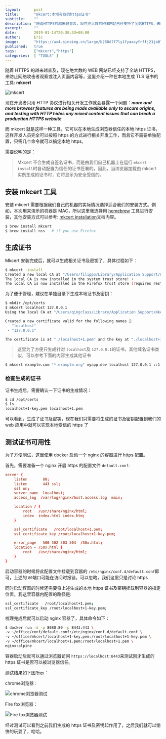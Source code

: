 ```yaml
---
layout:      post
title:       "mkcert:本地有效的https证书"
subtitle:    ""
description: "随着HTTPS的越来越普及，现在绝大数的WEB网站已经支持了全站HTTPS，来防止网络攻击者观察或注入页面内容等，这里介绍一种在本地生成TLS证书的工具:mkcert"
excerpt:     ""
date:        2019-01-14T20:30:33+08:00
author:      Eric
image:       "https://wx4.sinaimg.cn/large/b258d7f7ly1fyaxayfrffj21ja0lo13k.jpg"
published:   true
tags:        ["mkcert","https"]
categories:  [ "TOOLS" ]
---
```


随着 HTTPS 的越来越普及，现在绝大数的 WEB 网站已经支持了全站 HTTPS，来防止网络攻击者观察或注入页面内容等，这里介绍一种在本地生成 TLS 证书的工具: **mkcert**

![mkcert](https://ws3.sinaimg.cn/large/006tNc79ly1fz6gdttj2ij30nx07iq35.jpg)

现在开发者只用 HTTP 协议进行相关开发工作就会暴露一个问题：***more and more browser features are being made available only to secure origins, and testing with HTTP hides any mixed content issues that can break a production HTTPS website***

而 mkcert 就是这样一种工具，它可以在本地生成浏览器信任的本地 https 证书，这样开发人员完全可以按照 https 的方式进行相关开发工作，而且它不需要单独配置，只需几个命令就可以搞定本地 https。

需要说明的是：

> Mkcert 不会生成自签名证书，而是由我们自己机器上在运行 `mkcert -install`时自动配置为信任的证书签署的，因此，当浏览器加载由 mkcert 实例生成的证书时，它将显示为安全受信的。



## 安装 mkcert 工具

安装 mkcert 需要根据我们自己的机器的实际情况选择适合我们的安装方式。例如，本次用来演示的机器是 MAC，所以这里我选择用 [homebrew](https://brew.sh/) 工具进行安装，其他安装方式可以参考: [mkcert installation](https://github.com/FiloSottile/mkcert)文档内容。

```bash
$ brew install mkcert
$ brew install nss   # if you use Firefox
```



## 生成证书

Mkcert 安装完成后，就可以生成相关证书及密钥了，具体过程如下：

```bash
$ mkcert -install
Created a new local CA at "/Users/filippo/Library/Application Support/mkcert" 💥
The local CA is now installed in the system trust store! ⚡️
The local CA is now installed in the Firefox trust store (requires restart)! 🦊
```

为了便于管理，建议在单独目录下生成本地证书及密钥：

```bash
$ mkdir /opt/certs
$ mkcert localhost 127.0.0.1
Using the local CA at "/Users/qingclass/Library/Application Support/mkcert" ✨

Created a new certificate valid for the following names 📜
 - "localhost"
 - "127.0.0.1"

The certificate is at "./localhost+1.pem" and the key at "./localhost+1-key.pem" ✅
```

> 这里为了方便只生成针对 `localhost`及 `127.0.0.1`的证书，其他域名证书类似，可以参考下面的内容生成其他证书

```bash
$ mkcert example.com "*.example.org" myapp.dev localhost 127.0.0.1 ::1
```

### 检查生成的证书

证书生成后，需要确认一下证书的生成情况：

```bash
$ cd /opt/certs
$ ls
localhost+1-key.pem localhost+1.pem
```

可以看到，生成了证书及密钥，现在我们只需要将生成的证书及密钥配置到我们的 web 应用中就可以实现本地受信的 https 了



## 测试证书可用性

为了方便测试，这里使用 docker 启动一个 nginx 的容器进行 https 配置。

首先，需要准备一个 nginx 开启 https 的配置文件 `default.conf`:

```conf
server {
    listen       80;
    listen       443 ssl;
    ssl on;
    server_name  localhost;
    access_log  /var/log/nginx/host.access.log  main;

    location / {
        root   /usr/share/nginx/html;
        index  index.html index.htm;
    }

    ssl_certificate   /root/localhost+1.pem;
    ssl_certificate_key /root/localhost+1-key.pem;

    error_page   500 502 503 504  /50x.html;
    location = /50x.html {
        root   /usr/share/nginx/html;
    }
}
```

启动容器的时候将此配置文件挂载到容器的 `/etc/nginx/conf.d/default.conf`即可，上述的 `80`端口可能在访问时报错，可以忽略，我们这里只是讨论 https

同时启动容器的时候还需要将上述生成的本地 https 证书及密钥挂载到容器的指定位置，我这里容器内配置的路径是:

```bash
ssl_certificate   /root/localhost+1.pem;
ssl_certificate_key /root/localhost+1-key.pem;
```

梳理完成后就可以启动 nginx 容器了，具体命令如下：

```bash
$ docker run -d -p 8080:80 -p 8443:443 \
-v ~/office/conf/default.conf:/etc/nginx/conf.d/default.conf \
-v ~/office/mkcert/localhost+1-key.pem:/root/localhost+1-key.pem \
-v ~/office/mkcert/localhost+1.pem:/root/localhost+1.pem \
nginx:alpine
```

容器启动后就可以通过浏览器访问 `https://localhost:8443`来测试刚才生成的 https 证书是否可以被浏览器信任。

测试结果如下图所示：

chrome浏览器：

![chrome浏览器测试](https://ws2.sinaimg.cn/large/006tNc79ly1fz6fz7d3spj318i0giacu.jpg)

Fire fox浏览器：

![Fire fox浏览器测试](https://ws1.sinaimg.cn/large/006tNc79ly1fz6g0h0vguj318m0j440x.jpg)

经过测试可以看到之前我们生成的 https 证书及密钥起作用了，之后我们就可以愉快的玩耍了，哈哈。